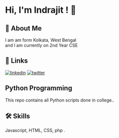 
# Hi, I'm Indrajit ! 👋


## 🚀 About Me
I am am form Kolkata, West Bengal\
and I am currently on 2nd Year CSE



## 🔗 Links
[![linkedin](https://img.shields.io/badge/linkedin-0A66C2?style=for-the-badge&logo=linkedin&logoColor=white)](https://www.linkedin.com/in/indrajit-pal-a17975218/)
[![twitter](https://img.shields.io/badge/twitter-1DA1F2?style=for-the-badge&logo=twitter&logoColor=white)](https://twitter.com/Rockindra003/)


## Python Programming

This repo contains all Python scripts done in college..


## 🛠 Skills
Javascript, HTML, CSS, php .

